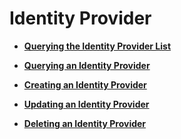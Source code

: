 # Identity Provider<a name="en-us_topic_0057845605"></a>

-   **[Querying the Identity Provider List](querying-the-identity-provider-list.md)**  

-   **[Querying an Identity Provider](querying-an-identity-provider.md)**  

-   **[Creating an Identity Provider](creating-an-identity-provider.md)**  

-   **[Updating an Identity Provider](updating-an-identity-provider.md)**  

-   **[Deleting an Identity Provider](deleting-an-identity-provider.md)**  


